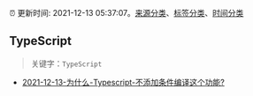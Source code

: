 :alarm_clock: 更新时间: 2021-12-13 05:37:07。[来源分类](../README.md)、[标签分类](../TAGS.md)、[时间分类](../TIMELINE.md)

## TypeScript


> 关键字：`TypeScript`



- [2021-12-13-为什么-Typescript-不添加条件编译这个功能?](https://www.v2ex.com/t/821814) 